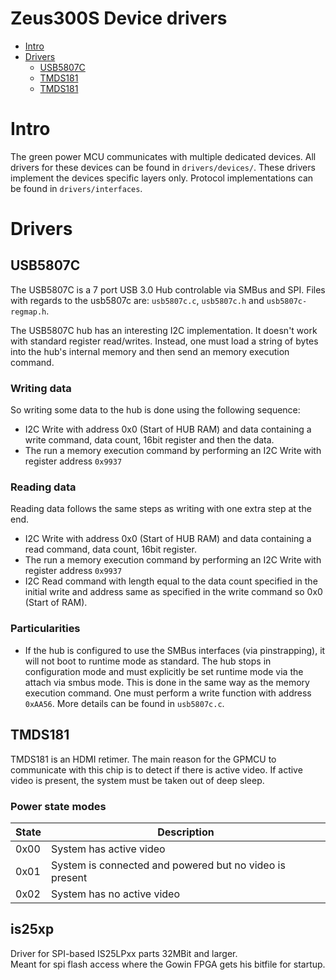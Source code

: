 # Zeus300S Device drivers

* [Intro](#intro)
* [Drivers](#drivers)
  + [USB5807C](#usb5807c)
  + [TMDS181](#tmds181)
  + [TMDS181](#is25xp)

# Intro
The green power MCU communicates with multiple dedicated devices. All drivers for these devices can be found in `drivers/devices/`. These drivers implement the devices specific layers only. Protocol implementations can be found in `drivers/interfaces`.
# Drivers
## USB5807C
The USB5807C is a 7 port USB 3.0 Hub controlable via SMBus and SPI. Files with regards to the usb5807c are: `usb5807c.c`, `usb5807c.h` and `usb5807c-regmap.h`.

The USB5807C hub has an interesting I2C implementation. It doesn't work with standard register read/writes. Instead, one must load a string of bytes into the hub's internal memory and then send an memory execution command.

### Writing data
So writing some data to the hub is done using the following sequence:
- I2C Write with address 0x0 (Start of HUB RAM) and data containing a write command, data count, 16bit register and then the data.
- The run a memory execution command by performing an I2C Write with register address `0x9937`

### Reading data
Reading data follows the same steps as writing with one extra step at the end.
- I2C Write with address 0x0 (Start of HUB RAM) and data containing a read command, data count, 16bit register.
- The run a memory execution command by performing an I2C Write with register address `0x9937`
- I2C Read command with length equal to the data count specified in the initial write and address same as specified in the write command so 0x0 (Start of RAM).

### Particularities
- If the hub is configured to use the SMBus interfaces (via pinstrapping), it will not boot to runtime mode as standard. The hub stops in configuration mode and must explicitly be set runtime mode via the attach via smbus mode. This is done in the same way as the memory execution command. One must perform a write function with address `0xAA56`. More details can be found in `usb5807c.c`.

## TMDS181

TMDS181 is an HDMI retimer. The main reason for the GPMCU to communicate with this chip is to detect if there is active video. If active video is present, the system must be taken out of deep sleep.

### Power state modes
| State | Description |
|---|---|
| 0x00 | System has active video |
| 0x01 | System is connected and powered but no video is present |
| 0x02 | System has no active video |

## is25xp
Driver for SPI-based IS25LPxx parts 32MBit and larger.  
Meant for spi flash access where the Gowin FPGA gets his bitfile for startup.
